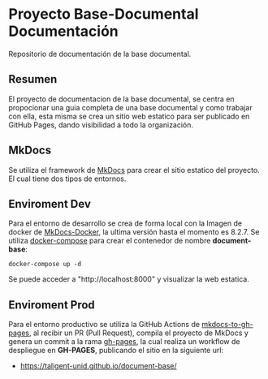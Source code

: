 # Proyecto Base-Documental Documentación
Repositorio de documentación de la base documental.

## Resumen

El proyecto de documentacion de la base documental, se centra en propocionar una guia completa de una base documental y como trabajar con ella, esta misma se crea un sitio web estatico para ser publicado en GitHub Pages, dando visibilidad a todo la organización.
## MkDocs

Se utiliza el framework de [MkDocs](https://squidfunk.github.io/mkdocs-material/) para crear el sitio estatico del proyecto. El cual tiene dos tipos de entornos.

## Enviroment Dev
Para el entorno de desarrollo se crea de forma local con la Imagen de docker de [MkDocs-Docker](https://hub.docker.com/layers/squidfunk/mkdocs-material/8.2.7/images/sha256-63b7eefc788ee83928a75d32f10493a347e63a00d569d26ed0ebf98df9c44f63), la ultima versión hasta el momento es 8.2.7.
Se utiliza [docker-compose](docker-compose.yaml) para crear el contenedor de nombre **document-base**:

`docker-compose up -d`

Se puede acceder a "http://localhost:8000" y visualizar la web estatica.

## Enviroment Prod
Para el entorno productivo se utiliza la GitHub Actions de [mkdocs-to-gh-pages](.github/workflows/mkdocs-ghpages.yaml), al recibir un PR (Pull Request), compila el proyecto de MkDocs y genera un commit a la rama [gh-pages](https://github.com/Taligent-UNID/document-base/tree/gh-pages), la cual realiza un workflow de despliegue en **GH-PAGES**, publicando el sitio en la siguiente url:

- https://taligent-unid.github.io/document-base/
